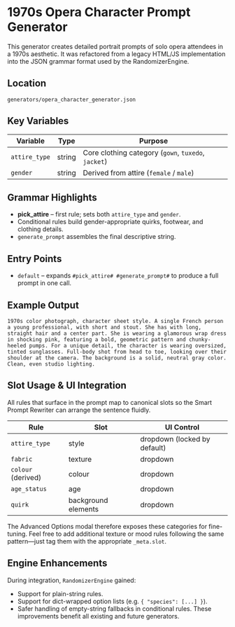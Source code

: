 # 1970s Opera Character Prompt Generator

This generator creates detailed portrait prompts of solo opera attendees in a 1970s aesthetic. It was refactored from a legacy HTML/JS implementation into the JSON grammar format used by the RandomizerEngine.

## Location
`generators/opera_character_generator.json`

## Key Variables
| Variable | Type | Purpose |
|----------|------|---------|
| `attire_type` | string | Core clothing category (`gown`, `tuxedo`, `jacket`) |
| `gender` | string | Derived from attire (`female` / `male`) |

## Grammar Highlights
* **pick_attire** – first rule; sets both `attire_type` and `gender`.
* Conditional rules build gender-appropriate quirks, footwear, and clothing details.
* `generate_prompt` assembles the final descriptive string.

## Entry Points
* `default` – expands `#pick_attire# #generate_prompt#` to produce a full prompt in one call.

## Example Output
```
1970s color photograph, character sheet style. A single French person a young professional, with short and stout. She has with long, straight hair and a center part. She is wearing a glamorous wrap dress in shocking pink, featuring a bold, geometric pattern and chunky-heeled pumps. For a unique detail, the character is wearing oversized, tinted sunglasses. Full-body shot from head to toe, looking over their shoulder at the camera. The background is a solid, neutral gray color. Clean, even studio lighting.
```

## Slot Usage & UI Integration

All rules that surface in the prompt map to canonical slots so the Smart Prompt Rewriter can arrange the sentence fluidly.

| Rule | Slot | UI Control |
|------|------|------------|
| `attire_type` | style | dropdown (locked by default) |
| `fabric` | texture | dropdown |
| `colour` (derived) | colour | dropdown |
| `age_status` | age | dropdown |
| `quirk` | background elements | dropdown |

The Advanced Options modal therefore exposes these categories for fine-tuning. Feel free to add additional texture or mood rules following the same pattern—just tag them with the appropriate `_meta.slot`.

## Engine Enhancements
During integration, `RandomizerEngine` gained:
* Support for plain-string rules.
* Support for dict-wrapped option lists (e.g. `{ "species": [...] }`).
* Safer handling of empty-string fallbacks in conditional rules.
These improvements benefit all existing and future generators.
